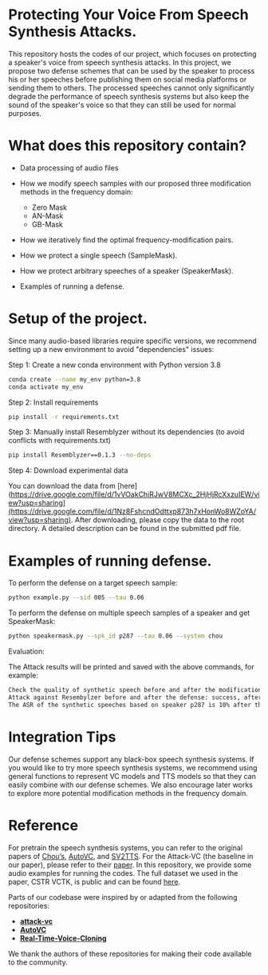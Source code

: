 # Protecting Your Voice From Speech Synthesis Attacks.

This repository hosts the codes of our project, which focuses on protecting a speaker's voice from speech synthesis attacks. In this project, we propose two defense schemes that can be used by the speaker to process his or her speeches before publishing them on social media platforms or sending them to others. The processed speeches cannot only significantly degrade the performance of speech synthesis systems but also keep the sound of the speaker's voice so that they can still be used for normal purposes.

# What does this repository contain?

- Data processing of audio files

- How we modify speech samples with our proposed three modification methods in the frequency domain:
  - Zero Mask
  - AN-Mask
  - GB-Mask

- How we iteratively find the optimal frequency-modification pairs.

- How we protect a single speech (SampleMask).

- How we protect arbitrary speeches of a speaker (SpeakerMask).

- Examples of running a defense.

# Setup of the project.

Since many audio-based libraries require specific versions, we recommend setting up a new environment to avoid "dependencies" issues:

Step 1: Create a new conda environment with Python version 3.8

```bash
conda create --name my_env python=3.8
conda activate my_env
```

Step 2: Install requirements

```bash
pip install -r requirements.txt
```

Step 3: Manually install Resemblyzer without its dependencies (to avoid conflicts with requirements.txt)
```bash
pip install Resemblyzer==0.1.3 --no-deps
```

Step 4: Download experimental data 

You can download the data from [here](https://drive.google.com/file/d/1vVOakChiRJwV8MCXc_2HjHjRcXxzuIEW/view?usp=sharing](https://drive.google.com/file/d/1Nz8FshcndOdttxp873h7xHonWo8WZoYA/view?usp=sharing). After downloading, please copy the data to the root directory. A detailed description can be found in the submitted pdf file.

# Examples of running defense.

To perform the defense on a target speech sample:

```bash
python example.py --sid 005 --tau 0.06 
```

To perform the defense on multiple speech samples of a speaker and get SpeakerMask:
```bash
python speakermask.py --spk_id p287 --tau 0.06 --system chou 
```

Evaluation:

The Attack results will be printed and saved with the above commands, for example:

```bash
Check the quality of synthetic speech before and after the modification: before defense: 0.743, after defense: 0.536
Attack against Resembylzer before and after the defense: success, after: fail
The ASR of the synthetic speeches based on speaker p287 is 10% after the defense.
```

# Integration Tips

Our defense schemes support any black-box speech synthesis systems. If you would like to try more speech synthesis systems, we recommend using general functions to represent VC models and TTS models so that they can easily combine with our defense schemes. We also encourage later works to explore more potential modification methods in the frequency domain.

# Reference
For pretrain the speech synthesis systems, you can refer to the original papers  of [Chou’s](https://arxiv.org/abs/1904.05742), [AutoVC](https://arxiv.org/abs/1905.05879), and [SV2TTS](https://arxiv.org/abs/1806.04558). For the Attack-VC (the baseline in our paper), please refer to their [paper](https://arxiv.org/abs/2005.08781). In this repository, we provide some audio examples for running the codes. The full dataset we used in the paper, CSTR VCTK, is public and can be found [here](https://datashare.ed.ac.uk/handle/10283/3443).


Parts of our codebase were inspired by or adapted from the following repositories:

- [**attack-vc**](https://github.com/cyhuang-tw/attack-vc) 
- [**AutoVC**](https://github.com/cyhuang-tw/AutoVC) 
- [**Real-Time-Voice-Cloning**](https://github.com/CorentinJ/Real-Time-Voice-Cloning)

We thank the authors of these repositories for making their code available to the community.

